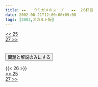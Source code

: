```yaml
---
title: ★★　　ウミガメのスープ　　★★　２6杯目
date: 2002-08-21T12:00:00+09:00
tags: [2002,オカルト板]
---
```

<div class="th_left"><a href="../25"><< 25</a></div>
<div class="th_right"><a href="../27">27 >></a></div>
<br><br>
<script src="../../js/cupsoup.js"></script>
<form>
<input type="button" value="問題と解説のみにする" onClick="toggleCupsoup()">
</form>
{{< 26 >}}
<div class="th_left"><a href="../25"><< 25</a></div>
<div class="th_right"><a href="../27">27 >></a></div>